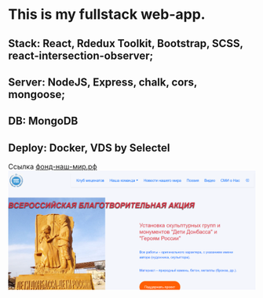 # This is my fullstack web-app. 
## Stack: React, Rdedux Toolkit, Bootstrap, SCSS, react-intersection-observer;
## Server: NodeJS, Express, chalk, cors, mongoose;
## DB: MongoDB
## Deploy: Docker, VDS by Selectel
Ссылка [фонд-наш-мир.рф](http://фонд-наш-мир.рф) 
![Screen fond](https://github.com/DmitryKalashnikov91/fond-world/blob/master/2023-06-06_09-31-51.png)
